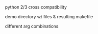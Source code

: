 python 2/3 cross compatibility

demo directory w/ files & resulting makefile

different arg combinations

